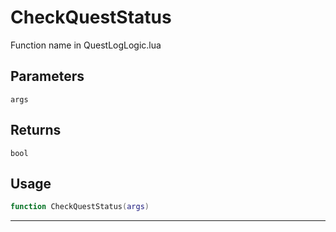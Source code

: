 # CheckQuestStatus
Function name in QuestLogLogic.lua
## Parameters
`args`
## Returns
`bool`
## Usage
```lua
function CheckQuestStatus(args)
```
---
